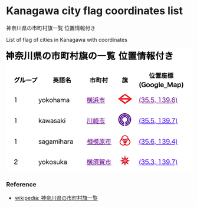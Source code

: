 Kanagawa city flag coordinates list
===============

神奈川県の市町村旗一覧  位置情報付き


List of flag of cities in Kanagawa with coordinates

![kanagawa city flag list](https://github.com/ohwada/World_Countries/blob/main/japan_municipaliy/kanagawa/kanagawa_city_flag_coordinates_list/screendhots/kanagawa_city_flag_coordinates_list.png)

### Reference

- [wikipedia: 神奈川県の市町村旗一覧](https://ja.wikipedia.org/wiki/%E7%A5%9E%E5%A5%88%E5%B7%9D%E7%9C%8C%E3%81%AE%E5%B8%82%E7%94%BA%E6%9D%91%E6%97%97%E4%B8%80%E8%A6%A7)

